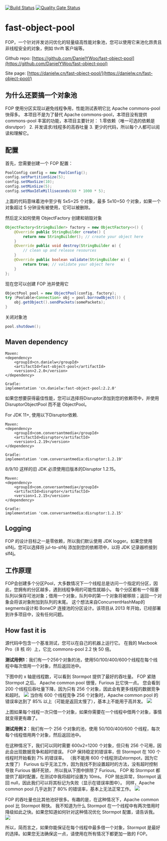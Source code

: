 [![Build Status](https://travis-ci.com/DanielYWoo/fast-object-pool.svg?branch=master)](https://travis-ci.com/github/DanielYWoo/fast-object-pool)
[![Quality Gate Status](https://sonarcloud.io/api/project_badges/measure?project=DanielYWoo_fast-object-pool&metric=alert_status)](https://sonarcloud.io/dashboard?id=DanielYWoo_fast-object-pool)

fast-object-pool
================
FOP，一个针对并发访问优化的轻量级高性能对象池，您可以使用它来池化昂贵且非线程安全的对象，例如 thrift 客户端等。

Github repo: [https://github.com/DanielYWoo/fast-object-pool](https://github.com/DanielYWoo/fast-object-pool)

Site page: [https://danielw.cn/fast-object-pool/](https://danielw.cn/fast-object-pool/)

为什么还要搞一个对象池
--------------

FOP 使用分区实现以避免线程争用，性能测试表明它比 Apache commons-pool 快得多。
本项目不是为了替代 Apache commons-pool，本项目没有提供 commons-pool 丰富的功能，本项目主要针对：
1.零依赖（唯一可选的依赖是disrutpor）
2. 并发请求/线程多的高吞吐量
3. 更少的代码，所以每个人都可以阅读和理解它。

配置
-------------
首先，您需要创建一个 FOP 配置：
```java
PoolConfig config = new PoolConfig();
config.setPartitionSize(5);
config.setMaxSize(10);
config.setMinSize(5);
config.setMaxIdleMilliseconds(60 * 1000 * 5);
```

上面的代码意味着池中至少有 5x5=25 个对象，最多 5x10=50 个对象，如果一个对象超过 5 分钟没有被使用，它可以被删除。

然后定义如何使用 ObjectFactory 创建和销毁对象
```java
ObjectFactory<StringBuilder> factory = new ObjectFactory<>() {
    @Override public StringBuilder create() {
        return new StringBuilder(); // create your object here
    }
    @Override public void destroy(StringBuilder o) {
        // clean up and release resources
    }
    @Override public boolean validate(StringBuilder o) {
        return true; // validate your object here
    }
};
```

现在您可以创建 FOP 池并使用它
```java
ObjectPool pool = new ObjectPool(config, factory);
try (Poolable<Connection> obj = pool.borrowObject()) {
    obj.getObject().sendPackets(somePackets);
}
```

关闭对象池
```java
pool.shutdown();

```

Maven dependency
---------------
```
Maven:
<dependency>
    <groupId>cn.danielw</groupId>
    <artifactId>fast-object-pool</artifactId>
    <version>2.2.0</version>
</dependency>

Gradle:
implementation 'cn.danielw:fast-object-pool:2.2.0'
```

如果您想要获得最佳性能，您可以选择将Disruptor添加到您的依赖项中，并使用 DisruptorObjectPool 而不是 ObjectPool。


For JDK 11+, 使用以下Disruptor依赖.
```
Maven:
<dependency>
    <groupId>com.conversantmedia</groupId>
    <artifactId>disruptor</artifactId>
    <version>1.2.19</version>
</dependency>

Gradle:
implementation 'com.conversantmedia:disruptor:1.2.19'
```

8/9/10 这样的旧 JDK 必须使用旧版本的Disruptor 1.2.15。
```
Maven:
<dependency>
    <groupId>com.conversantmedia</groupId>
    <artifactId>disruptor</artifactId>
    <version>1.2.15</version>
</dependency>

Gradle:
implementation 'com.conversantmedia:disruptor:1.2.15'
```

Logging
--------------
FOP 的设计目标之一是零依赖，所以我们默认使用 JDK logger。如果您使用 slf4j，您可以选择将 jul-to-slf4j 添加到您的依赖项中，以将 JDK 记录器桥接到 slf4j。

工作原理
--------------
FOP会创建多个分区Pool，大多数情况下一个线程总是访问一个指定的分区，因此，您拥有的分区越多，遇到线程争用的可能性就越小。
每个分区都有一个阻塞队列以保存可池对象；借用一个对象，队列中的第一个对象将被移除；返回一个对象会将该对象附加到队列的末尾。
这个想法来自ConcurrentHashMap的segments设计和 BoneCP 连接池的分区设计。该项目从 2013 年开始，已经部署到许多项目中，没有任何问题。

How fast it is
--------------
源代码中包含一个基准测试，您可以在自己的机器上运行它。 在我的 Macbook Pro（8 核 i9）上，它比 commons-pool 2.2 快 50 倍。

**测试用例1**：我们有一个256个对象的池，使用50/100/400/600个线程在每个线程中每次借用一个对象，然后返回池中。

下图中的 x 轴是线程数，可以看到 Stormpot 提供了最好的吞吐量。 FOP 紧随 Stormpot 之后。 Apache common pool 很慢，Furious 比它快一点。
您会看到 200 个线程后吞吐量下降，因为只有 256 个对象，因此会有更多线程的数据竞争和超时。
![](docs/b1-throughput.png?raw=true)
当你有 600 个线程竞争 256 个对象时，Apache common pool 的错误率达到了 85% 以上（可能是返回太慢了），基本上不能用于高并发。
![](docs/b1-error-rate.png?raw=true)

上图如果每个线程一次只借一个对象，如果你需要在一个线程中借两个对象，事情就变得更有趣了。

**测试用例 2**：我们有一个 256 个对象的池，使用 50/100/400/600 个线程，每次每个线程借用两个对象，然后返回池中。

在这种情况下，我们可以同时需要 600x2=1200 个对象，但只有 256 个可用，因此会出现数据竞争和超时错误。
FOP 保持稳定的错误率，但 Stormpot 在 100 个线程时开始看到 7% 的错误率。 （我不能用 600 个线程测试stormpot，因为它太慢了）
Furious 似乎无法工作，因为我找不到设置超时的方法，没有超时控制导致 Furious 循环死锁，
所以我从下图中排除了 Furious。 FOP 和 Stormpot 都提供了超时配置，在测试中我将超时设置为 10ms。
FOP 抛出异常，Stormpot 返回 null，因此我们可以将其标记为失败（显示在错误率图中）。
同样，Apache common pool 几乎达到了 80% 的错误率，基本上无法正常工作。
![](docs/b2-error-rate.png?raw=true)

FOP 的吞吐量也比其他池好很多。有趣的是，在这种情况下，Apache common pool 比 Stormpot 稍快。
我不知道为什么 Stormpot 在一个线程中有两次借用时降级如此之快。如果您知道如何针对这种情况优化 Stormpot 配置，请告诉我。
![](docs/b2-throughput.png?raw=true)

所以，简而言之，如果你能保证在每个线程中最多借一个对象，Stormpot 是最好的选择。如果您无法确保这一点，请使用在所有情况下都更加一致的 FOP。
